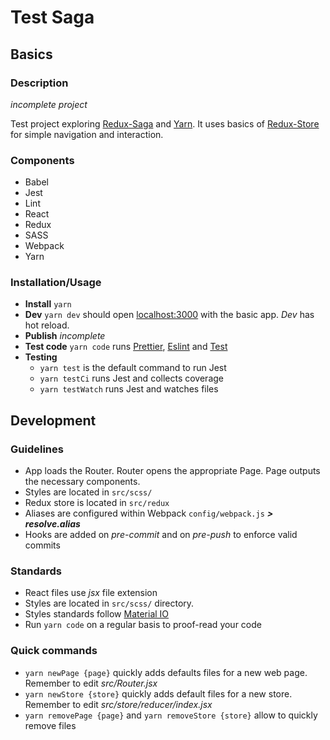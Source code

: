 # Test Saga

## Basics

### Description

_incomplete project_

Test project exploring [Redux-Saga](https://redux-saga.js.org/) and [Yarn](https://yarnpkg.com/lang/en/). It uses basics of [Redux-Store](https://redux.js.org/basics/store) for simple navigation and interaction.

### Components

- Babel
- Jest
- Lint
- React
- Redux
- SASS
- Webpack
- Yarn

### Installation/Usage

- **Install** `yarn`
- **Dev** `yarn dev` should open [localhost:3000](http://localhost:3000/) with the basic app. _Dev_ has hot reload.
- **Publish** _incomplete_
- **Test code** `yarn code` runs [Prettier](https://prettier.io/), [Eslint](https://eslint.org/) and [Test](https://jestjs.io/)
- **Testing**
  - `yarn test` is the default command to run Jest
  - `yarn testCi` runs Jest and collects coverage
  - `yarn testWatch` runs Jest and watches files

## Development

### Guidelines

- App loads the Router. Router opens the appropriate Page. Page outputs the necessary components.
- Styles are located in `src/scss/`
- Redux store is located in `src/redux`
- Aliases are configured within Webpack `config/webpack.js` **_> resolve.alias_**
- Hooks are added on _pre-commit_ and on _pre-push_ to enforce valid commits

### Standards

- React files use _jsx_ file extension
- Styles are located in `src/scss/` directory.
- Styles standards follow [Material IO](https://material.io/)
- Run `yarn code` on a regular basis to proof-read your code

### Quick commands

- `yarn newPage {page}` quickly adds defaults files for a new web page. Remember to edit _src/Router.jsx_
- `yarn newStore {store}` quickly adds default files for a new store. Remember to edit _src/store/reducer/index.jsx_
- `yarn removePage {page}` and `yarn removeStore {store}` allow to quickly remove files
